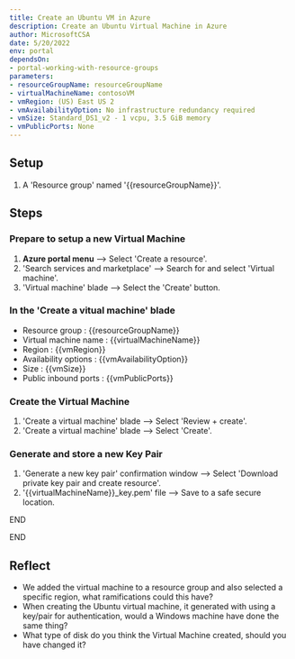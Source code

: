 ```yaml
---
title: Create an Ubuntu VM in Azure
description: Create an Ubuntu Virtual Machine in Azure
author: MicrosoftCSA
date: 5/20/2022
env: portal
dependsOn:
- portal-working-with-resource-groups
parameters:
- resourceGroupName: resourceGroupName
- virtualMachineName: contosoVM
- vmRegion: (US) East US 2
- vmAvailabilityOption: No infrastructure redundancy required
- vmSize: Standard_DS1_v2 - 1 vcpu, 3.5 GiB memory
- vmPublicPorts: None
---
```


## Setup

1. A 'Resource group' named '{{resourceGroupName}}'.

## Steps

### Prepare to setup a new Virtual Machine

1. **Azure portal menu** --> Select 'Create a resource'.
2. 'Search services and marketplace' --> Search for and select 'Virtual machine'.
3. 'Virtual machine' blade --> Select the 'Create' button.

### In the 'Create a vitual machine' blade

- Resource group : {{resourceGroupName}}
- Virtual machine name : {{virtualMachineName}}
- Region : {{vmRegion}}
- Availability options : {{vmAvailabilityOption}}
- Size : {{vmSize}}
- Public inbound ports : {{vmPublicPorts}}

### Create the Virtual Machine

1. 'Create a virtual machine' blade --> Select 'Review + create'.
2. 'Create a virtual machine' blade --> Select 'Create'.

### Generate and store a new Key Pair

1. 'Generate a new key pair' confirmation window --> Select 'Download private key pair and create resource'.
2. '{{virtualMachineName}}_key.pem' file --> Save to a safe secure location.

END

END

## Reflect

- We added the virtual machine to a resource group and also selected a specific region, what ramifications could this have?
- When creating the Ubuntu virtual machine, it generated with using a key/pair for authentication, would a Windows machine have done the same thing?
- What type of disk do you think the Virtual Machine created, should you have changed it?
